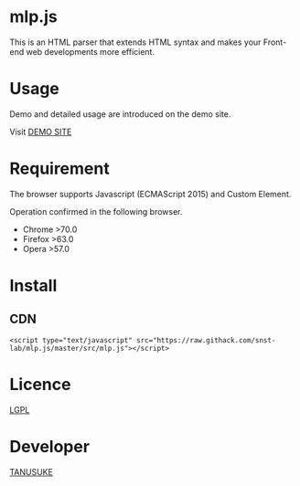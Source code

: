 mlp.js
====
This is an HTML parser that extends HTML syntax and makes your Front-end web developments more efficient.  


# Usage
Demo and detailed usage are introduced on the demo site.  

Visit [DEMO SITE](https://snst-lab.github.io/mlp.js/public/)


# Requirement
The browser supports Javascript (ECMAScript 2015) and Custom Element.

Operation confirmed in the following browser.
- Chrome >70.0
- Firefox >63.0
- Opera >57.0  

# Install
## CDN
```<script type="text/javascript" src="https://raw.githack.com/snst-lab/mlp.js/master/src/mlp.js"></script>```

# Licence
[LGPL](https://www.gnu.org/licenses/lgpl-3.0.html)  

# Developer
[TANUSUKE](https://github.com/snst-lab)  

